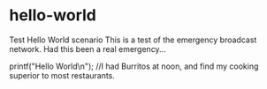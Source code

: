 # hello-world
Test Hello World scenario
This is a test of the emergency broadcast network. Had this been a real emergency...

printf("Hello World\n");
//I had Burritos at noon, and find my cooking superior to most restaurants.
